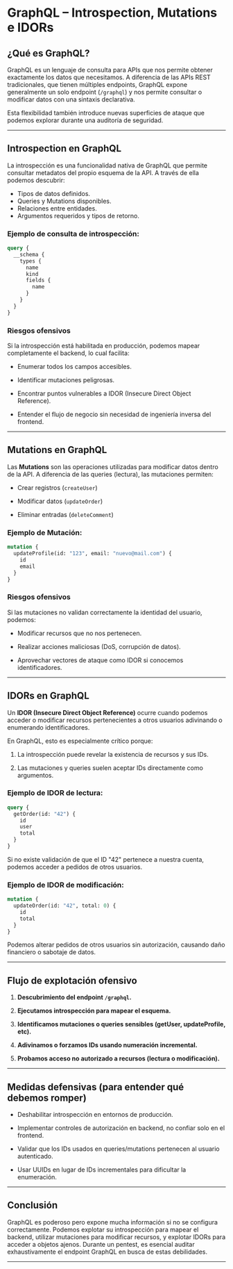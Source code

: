 # GraphQL – Introspection, Mutations e IDORs

## ¿Qué es GraphQL?

GraphQL es un lenguaje de consulta para APIs que nos permite obtener exactamente los datos que necesitamos. A diferencia de las APIs REST tradicionales, que tienen múltiples endpoints, GraphQL expone generalmente un solo endpoint (`/graphql`) y nos permite consultar o modificar datos con una sintaxis declarativa.

Esta flexibilidad también introduce nuevas superficies de ataque que podemos explorar durante una auditoría de seguridad.

---

## Introspection en GraphQL

La introspección es una funcionalidad nativa de GraphQL que permite consultar metadatos del propio esquema de la API. A través de ella podemos descubrir:

- Tipos de datos definidos.
- Queries y Mutations disponibles.
- Relaciones entre entidades.
- Argumentos requeridos y tipos de retorno.

### Ejemplo de consulta de introspección:

```graphql
query {
  __schema {
    types {
      name
      kind
      fields {
        name
      }
    }
  }
}
````

### Riesgos ofensivos

Si la introspección está habilitada en producción, podemos mapear completamente el backend, lo cual facilita:

- Enumerar todos los campos accesibles.
    
- Identificar mutaciones peligrosas.
    
- Encontrar puntos vulnerables a IDOR (Insecure Direct Object Reference).
    
- Entender el flujo de negocio sin necesidad de ingeniería inversa del frontend.
    

---

## Mutations en GraphQL

Las **Mutations** son las operaciones utilizadas para modificar datos dentro de la API. A diferencia de las queries (lectura), las mutaciones permiten:

- Crear registros (`createUser`)
    
- Modificar datos (`updateOrder`)
    
- Eliminar entradas (`deleteComment`)
    

### Ejemplo de Mutación:

```graphql
mutation {
  updateProfile(id: "123", email: "nuevo@mail.com") {
    id
    email
  }
}
```

### Riesgos ofensivos

Si las mutaciones no validan correctamente la identidad del usuario, podemos:

- Modificar recursos que no nos pertenecen.
    
- Realizar acciones maliciosas (DoS, corrupción de datos).
    
- Aprovechar vectores de ataque como IDOR si conocemos identificadores.
    

---

## IDORs en GraphQL

Un **IDOR (Insecure Direct Object Reference)** ocurre cuando podemos acceder o modificar recursos pertenecientes a otros usuarios adivinando o enumerando identificadores.

En GraphQL, esto es especialmente crítico porque:

1. La introspección puede revelar la existencia de recursos y sus IDs.
    
2. Las mutaciones y queries suelen aceptar IDs directamente como argumentos.
    

### Ejemplo de IDOR de lectura:

```graphql
query {
  getOrder(id: "42") {
    id
    user
    total
  }
}
```

Si no existe validación de que el ID "42" pertenece a nuestra cuenta, podemos acceder a pedidos de otros usuarios.

### Ejemplo de IDOR de modificación:

```graphql
mutation {
  updateOrder(id: "42", total: 0) {
    id
    total
  }
}
```

Podemos alterar pedidos de otros usuarios sin autorización, causando daño financiero o sabotaje de datos.

---

## Flujo de explotación ofensivo

1. **Descubrimiento del endpoint `/graphql`.**
    
2. **Ejecutamos introspección para mapear el esquema.**
    
3. **Identificamos mutaciones o queries sensibles (getUser, updateProfile, etc).**
    
4. **Adivinamos o forzamos IDs usando numeración incremental.**
    
5. **Probamos acceso no autorizado a recursos (lectura o modificación).**
    

---

## Medidas defensivas (para entender qué debemos romper)

- Deshabilitar introspección en entornos de producción.
    
- Implementar controles de autorización en backend, no confiar solo en el frontend.
    
- Validar que los IDs usados en queries/mutations pertenecen al usuario autenticado.
    
- Usar UUIDs en lugar de IDs incrementales para dificultar la enumeración.
    

---

## Conclusión

GraphQL es poderoso pero expone mucha información si no se configura correctamente. Podemos explotar su introspección para mapear el backend, utilizar mutaciones para modificar recursos, y explotar IDORs para acceder a objetos ajenos. Durante un pentest, es esencial auditar exhaustivamente el endpoint GraphQL en busca de estas debilidades.

---
